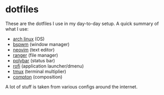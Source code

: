 # dotfiles

These are the dotfiles I use in my day-to-day setup. A quick summary of what I use:

* [arch linux](https://www.archlinux.org/) (OS)
* [bspwm](https://github.com/baskerville/bspwm) (window manager)
* [neovim](https://neovim.io/) (text editor)
* [ranger](https://github.com/ranger/ranger) (file manager)
* [polybar](https://github.com/polybar/polybar) (status bar)
* [rofi](https://github.com/davatorium/rofi) (application launcher/dmenu)
* [tmux](https://github.com/tmux/tmux) (terminal multiplier)
* [compton](https://github.com/GabrielTenma/compton-kawase-blur) (composition)

A lot of stuff is taken from various configs around the internet.
